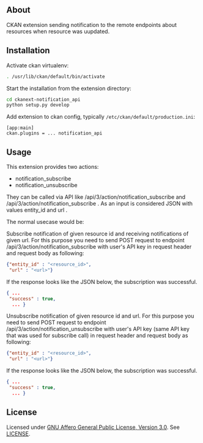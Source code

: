 About
-------

CKAN extension sending notification to the remote endpoints about resources when resource was uupdated.

Installation
-------

Activate ckan virtualenv: 
```bash
. /usr/lib/ckan/default/bin/activate
```

Start the installation from the extension directory:
```bash
cd ckanext-notification_api
python setup.py develop
```

Add extension to ckan config, typically ```/etc/ckan/default/production.ini```:

```ApacheConf
[app:main]
ckan.plugins = ... notification_api
```

Usage
-------

This extension provides two actions:
- notification_subscribe
- notification_unsubscribe

They can be called via API like /api/3/action/notification_subscribe and /api/3/action/notification_subscribe .
As an input is considered JSON with values entity_id and url .

The normal usecase would be:

Subscribe notification of given resource id and receiving notifications of given url.
For this purpose you need to send POST request to endpoint /api/3/action/notification_subscribe with user's API key in request header and request body as following:
```json
{"entity_id" : "<resource_id>",
 "url" : "<url>"}
```

If the response looks like the JSON below, the subscription was successful.
```json
{ ...
 "success" : true,
  ... }
```

Unsubscribe notification of given resource id and url.
For this purpose you need to send POST request to endpoint /api/3/action/notification_unsubscribe with user's API key (same API key that was used for subscribe call) in request header and request body as following:
```json
{"entity_id" : "<resource_id>",
 "url" : "<url>"}
```

If the response looks like the JSON below, the subscription was successful.
```json
{ ...
 "success" : true,
  ... }
```

License
-------

Licensed under [GNU Affero General Public License, Version 3.0](http://www.gnu.org/licenses/agpl-3.0.html). See [LICENSE](LICENSE).
